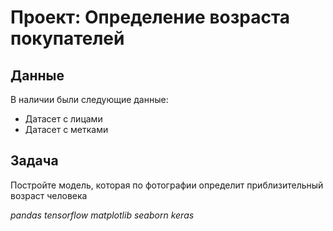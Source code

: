 # Проект: Определение возраста покупателей

## Данные

В наличии были следующие данные:
- Датасет с лицами
- Датасет с метками

## Задача

Постройте модель, которая по фотографии определит приблизительный возраст человека

*pandas* *tensorflow* *matplotlib* *seaborn* *keras*
